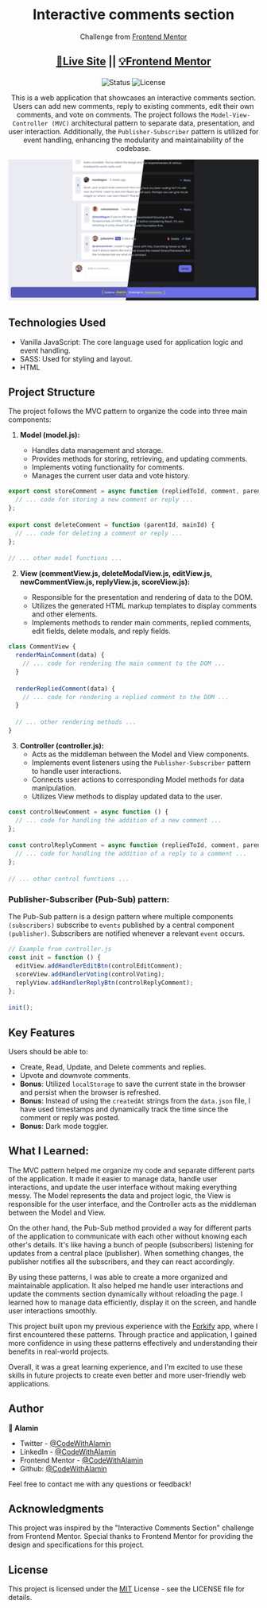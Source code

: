<h1 align="center">Interactive comments section</h1>
<div align="center">

Challenge from [Frontend Mentor](https://www.frontendmentor.io/challenges)

<h2>

[🚀Live Site](https://interactive-comments-section-alamin.vercel.app/)
||
[💡Frontend Mentor](https://www.frontendmentor.io/solutions/nested-comment-section-built-with-vanilla-js-mvc-and-pubsub-pattern-C4fL2vWc_l)

</h2>
</div>

<!-- Badges -->
<div align="center">

<img src="https://img.shields.io/badge/Status-Completed-success?style=flat" alt="Status" />

<!-- Liceensee -->
<img src="https://img.shields.io/badge/License-MIT-blue?style=flat" alt="License" />

</div>

<p align="center">
This is a web application that showcases an interactive comments section. Users can add new comments, reply to existing comments, edit their own comments, and vote on comments. The project follows the <code>Model-View-Controller (MVC)</code> architectural pattern to separate data, presentation, and user interaction. Additionally, the <code>Publisher-Subscriber</code> pattern is utilized for event handling, enhancing the modularity and maintainability of the codebase.
</p>

<!-- Screenshot -->
<a align="center" href="https://interactive-comments-section-alamin.vercel.app/">

![Screenshot](./screenshots/Interactive-comments-section-preview-CodeWithAlamin.png)

</a>

## Technologies Used

- Vanilla JavaScript: The core language used for application logic and event handling.
- SASS: Used for styling and layout.
- HTML

## Project Structure

The project follows the MVC pattern to organize the code into three main components:

1. **Model (model.js):**

   - Handles data management and storage.
   - Provides methods for storing, retrieving, and updating comments.
   - Implements voting functionality for comments.
   - Manages the current user data and vote history.

```javascript
export const storeComment = async function (repliedToId, comment, parentId) {
  // ... code for storing a new comment or reply ...
};

export const deleteComment = function (parentId, mainId) {
  // ... code for deleting a comment or reply ...
};

// ... other model functions ...
```

2. **View (commentView.js, deleteModalView.js, editView.js, newCommentView.js, replyView.js, scoreView.js):**

   - Responsible for the presentation and rendering of data to the DOM.
   - Utilizes the generated HTML markup templates to display comments and other elements.
   - Implements methods to render main comments, replied comments, edit fields, delete modals, and reply fields.

```javascript
class CommentView {
  renderMainComment(data) {
    // ... code for rendering the main comment to the DOM ...
  }

  renderRepliedComment(data) {
    // ... code for rendering a replied comment to the DOM ...
  }

  // ... other rendering methods ...
}
```

3. **Controller (controller.js):**
   - Acts as the middleman between the Model and View components.
   - Implements event listeners using the `Publisher-Subscriber` pattern to handle user interactions.
   - Connects user actions to corresponding Model methods for data manipulation.
   - Utilizes View methods to display updated data to the user.

```javascript
const controlNewComment = async function () {
  // ... code for handling the addition of a new comment ...
};

const controlReplyComment = async function (repliedToId, comment, parentId) {
  // ... code for handling the addition of a reply to a comment ...
};

// ... other control functions ...
```

### Publisher-Subscriber (Pub-Sub) pattern:

The Pub-Sub pattern is a design pattern where multiple components `(subscribers)` subscribe to `events` published by a central component `(publisher)`. Subscribers are notified whenever a relevant `event` occurs.

```javascript
// Example from controller.js
const init = function () {
  editView.addHandlerEditBtn(controlEditComment);
  scoreView.addHandlerVoting(controlVoting);
  replyView.addHandlerReplyBtn(controlReplyComment);
};

init();
```

## Key Features

Users should be able to:

- Create, Read, Update, and Delete comments and replies.
- Upvote and downvote comments.
- **Bonus**: Utilized `localStorage` to save the current state in the browser and persist when the browser is refreshed.
- **Bonus**: Instead of using the `createdAt` strings from the `data.json` file, I have used timestamps and dynamically track the time since the comment or reply was posted.
- **Bonus**: Dark mode toggler.

## What I Learned:

The MVC pattern helped me organize my code and separate different parts of the application. It made it easier to manage data, handle user interactions, and update the user interface without making everything messy. The Model represents the data and project logic, the View is responsible for the user interface, and the Controller acts as the middleman between the Model and View.

On the other hand, the Pub-Sub method provided a way for different parts of the application to communicate with each other without knowing each other's details. It's like having a bunch of people (subscribers) listening for updates from a central place (publisher). When something changes, the publisher notifies all the subscribers, and they can react accordingly.

By using these patterns, I was able to create a more organized and maintainable application. It also helped me handle user interactions and update the comments section dynamically without reloading the page. I learned how to manage data efficiently, display it on the screen, and handle user interactions smoothly.

This project built upon my previous experience with the [Forkify](https://github.com/CodeWithAlamin/Forkify-Recipe-App) app, where I first encountered these patterns. Through practice and application, I gained more confidence in using these patterns effectively and understanding their benefits in real-world projects.

Overall, it was a great learning experience, and I'm excited to use these skills in future projects to create even better and more user-friendly web applications.

## Author

<b>👤 Alamin</b>

- Twitter - [@CodeWithAlamin](https://www.twitter.com/CodeWithAlamin)
- LinkedIn - [@CodeWithAlamin](https://www.linkedin.com/in/CodeWithAlamin)
- Frontend Mentor - [@CodeWithAlamin](https://www.frontendmentor.io/profile/CodeWithAlamin)
- Github: [@CodeWithAlamin](https://github.com/CodeWithAlamin)

Feel free to contact me with any questions or feedback!

## Acknowledgments

This project was inspired by the "Interactive Comments Section" challenge from Frontend Mentor. Special thanks to Frontend Mentor for providing the design and specifications for this project.

## License

This project is licensed under the [MIT](https://github.com/CodeWithAlamin/Interactive-comments-section/blob/main/LICENSE.md) License - see the LICENSE file for details.
